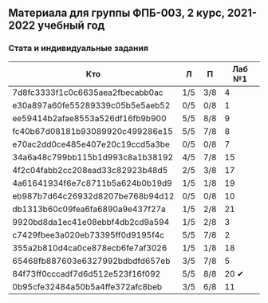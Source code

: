   ## Материала для группы ФПБ-003, 2 курс, 2021-2022 учебный год

### Стата и индивидуальные задания

| Кто    | Л    | П  | Лаб №1 |
| ------------- |------|-----|-----|
| 7d8fc3333f1c0c6635aea2fbecabb0ac | 1/5 | 3/8 | 4 |
| e30a897a60fe55289339c05b5e5aeb52 | 0/5 | 0/8 | 1 |
| ee59414b2afae8553a526df16fb9b900 | 5/5 | 8/8 | 9 |
| fc40b67d08181b93089920c499286e15 | 5/5 | 7/8 | 8 |
| e70ac2dd0ce485e407e20c19ccd5a3be | 0/5 | 0/8 | 7 |
| 34a6a48c799bb115b1d993c8a1b38192 | 4/5 | 7/8 | 15 |
| 4f2c04fabb2cc208ead33c82923b48d5 | 2/5 | 3/8 | 17 |
| 4a61641934f6e7c8711b5a624b0b19d9 | 1/5 | 1/8 | 19 |
| eb987b7d64c26932d8207be768b94d12 | 0/5 | 0/8 | 10 |
| db1313b60c09fea6fa6890a9e437f27a | 1/5 | 2/8 | 21 |
| 9920bd8da1ec41e08ebbf4db2cd9a594 | 1/5 | 2/8 | 3 |
| c7429fbee3a020eb73395ff0d9195f4c | 5/5 | 7/8 | 2 |
| 355a2b810d4ca0ce878ecb6fe7af3026 | 1/5 | 1/8 | 18 |
| 65468fb887603e6327992bdbdfd657eb | 3/5 | 7/8 | 5 |
| 84f73ff0cccadf7d6d512e523f16f092 | 5/5 | 8/8 | 20 &#10004; |
| 0b95cfe32484a50b5a4ffe372afc8beb | 3/5 | 6/8 | 11 |

